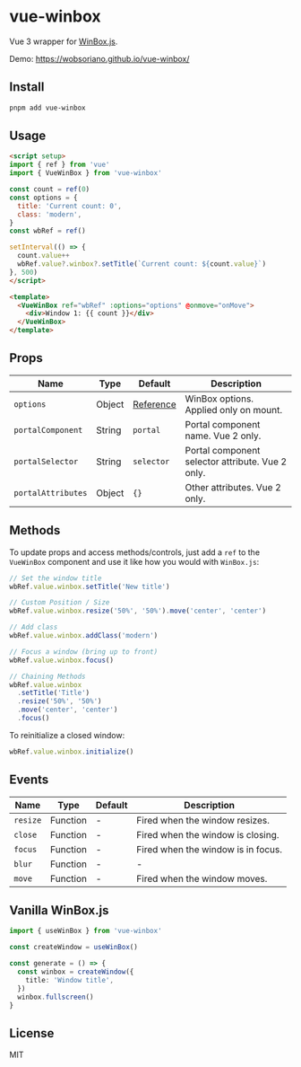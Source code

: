 # vue-winbox

Vue 3 wrapper for [WinBox.js](https://github.com/nextapps-de/winbox).

Demo: https://wobsoriano.github.io/vue-winbox/

## Install

```bash
pnpm add vue-winbox
```

## Usage

```html
<script setup>
import { ref } from 'vue'
import { VueWinBox } from 'vue-winbox'

const count = ref(0)
const options = {
  title: 'Current count: 0',
  class: 'modern',
}
const wbRef = ref()

setInterval(() => {
  count.value++
  wbRef.value?.winbox?.setTitle(`Current count: ${count.value}`)
}, 500)
</script>

<template>
  <VueWinBox ref="wbRef" :options="options" @onmove="onMove">
    <div>Window 1: {{ count }}</div>
  </VueWinBox>
</template>
```

## Props

Name | Type | Default | Description |
------ | ------ | ------ | ------ |
`options` | Object | [Reference](https://github.com/nextapps-de/winbox#options) | WinBox options. Applied only on mount.  |
`portalComponent` | String | `portal` | Portal component name. Vue 2 only. |
`portalSelector` | String | `selector` | Portal component selector attribute. Vue 2 only.  |
`portalAttributes` | Object | `{}` | Other attributes. Vue 2 only. |


## Methods

To update props and access methods/controls, just add a `ref` to the `VueWinBox` component and use it like how you would with `WinBox.js`:

```ts
// Set the window title
wbRef.value.winbox.setTitle('New title')

// Custom Position / Size
wbRef.value.winbox.resize('50%', '50%').move('center', 'center')

// Add class
wbRef.value.winbox.addClass('modern')

// Focus a window (bring up to front)
wbRef.value.winbox.focus()

// Chaining Methods
wbRef.value.winbox
  .setTitle('Title')
  .resize('50%', '50%')
  .move('center', 'center')
  .focus()
```

To reinitialize a closed window:

```javascript
wbRef.value.winbox.initialize()
```

## Events

Name | Type | Default | Description |
------ | ------ | ------ | ------ |
`resize` | Function | - | Fired when the window resizes. |
`close` | Function | - | Fired when the window is closing. |
`focus` | Function | - | Fired when the window is in focus. |
`blur` | Function | - | - |
`move` | Function | - | Fired when the window moves. |


## Vanilla WinBox.js

```ts
import { useWinBox } from 'vue-winbox'

const createWindow = useWinBox()

const generate = () => {
  const winbox = createWindow({
    title: 'Window title',
  })
  winbox.fullscreen()
}
```

## License
MIT
